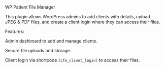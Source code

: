 WP Patient File Manager

This plugin allows WordPress admins to add clients with details, upload JPEG & PDF files, and create a client login where they can access their files.

Features:

Admin dashboard to add and manage clients.

Secure file uploads and storage.

Client login via shortcode `[cfm_client_login]` to access their files.

